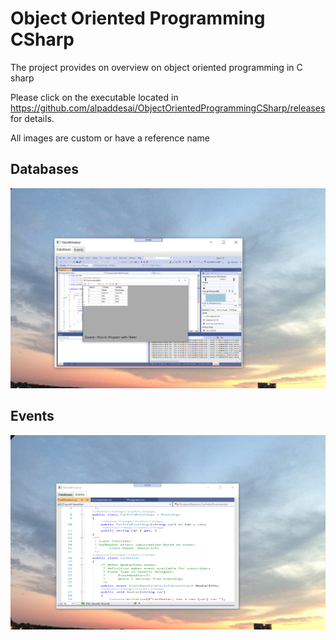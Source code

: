 # Object Oriented Programming CSharp

The project provides on overview on object oriented programming in C sharp

Please click on the executable located in https://github.com/alpaddesai/ObjectOrientedProgrammingCSharp/releases for details.

All images are custom or have a reference name

## Databases
![image](DatabasesImage.png)

## Events 
![image](EventsImage.png)


